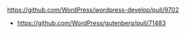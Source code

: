 https://github.com/WordPress/wordpress-develop/pull/9702

* https://github.com/WordPress/gutenberg/pull/71483
